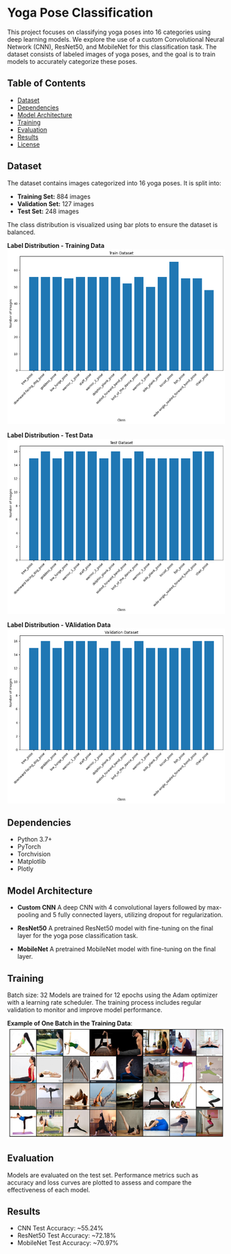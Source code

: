 # Yoga Pose Classification

This project focuses on classifying yoga poses into 16 categories using deep learning models. We explore the use of a custom Convolutional Neural Network (CNN), ResNet50, and MobileNet for this classification task. The dataset consists of labeled images of yoga poses, and the goal is to train models to accurately categorize these poses.

## Table of Contents
- [Dataset](#dataset)
- [Dependencies](#dependencies)
- [Model Architecture](#model-architecture)
- [Training](#training)
- [Evaluation](#evaluation)
- [Results](#results)
- [License](#license)

## Dataset

The dataset contains images categorized into 16 yoga poses. It is split into:

- **Training Set:** 884 images
- **Validation Set:** 127 images
- **Test Set:** 248 images

The class distribution is visualized using bar plots to ensure the dataset is balanced.

**Label Distribution - Training Data**
![Train Label Distribution](Images/output.png)

**Label Distribution - Test Data**
![Test Label Distribution](Images/output1.png)

**Label Distribution - VAlidation Data**
![Val Label Distribution](Images/output2.png)

## Dependencies

- Python 3.7+
- PyTorch
- Torchvision
- Matplotlib
- Plotly

## Model Architecture
- **Custom CNN**
A deep CNN with 4 convolutional layers followed by max-pooling and 5 fully connected layers, utilizing dropout for regularization.

- **ResNet50**
A pretrained ResNet50 model with fine-tuning on the final layer for the yoga pose classification task.

- **MobileNet**
A pretrained MobileNet model with fine-tuning on the final layer.

## Training
Batch size: 32
Models are trained for 12 epochs using the Adam optimizer with a learning rate scheduler.
The training process includes regular validation to monitor and improve model performance.

**Example of One Batch in the Training Data**:
![batch](Images/batch.png)


## Evaluation
Models are evaluated on the test set. Performance metrics such as accuracy and loss curves are plotted to assess and compare the effectiveness of each model.

## Results
- CNN Test Accuracy: ~55.24%
- ResNet50 Test Accuracy: ~72.18%
- MobileNet Test Accuracy: ~70.97%


